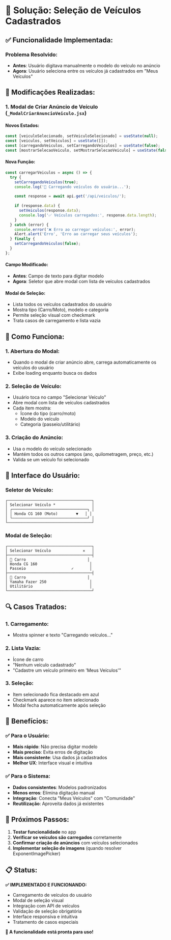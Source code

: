 # 🚗 Solução: Seleção de Veículos Cadastrados

## ✅ **Funcionalidade Implementada:**

### **Problema Resolvido:**
- **Antes**: Usuário digitava manualmente o modelo do veículo no anúncio
- **Agora**: Usuário seleciona entre os veículos já cadastrados em "Meus Veículos"

## 🚀 **Modificações Realizadas:**

### **1. Modal de Criar Anúncio de Veículo (`_ModalCriarAnuncioVeiculo.jsx`)**

#### **Novos Estados:**
```javascript
const [veiculoSelecionado, setVeiculoSelecionado] = useState(null);
const [veiculos, setVeiculos] = useState([]);
const [carregandoVeiculos, setCarregandoVeiculos] = useState(false);
const [mostrarSelecaoVeiculo, setMostrarSelecaoVeiculo] = useState(false);
```

#### **Nova Função:**
```javascript
const carregarVeiculos = async () => {
  try {
    setCarregandoVeiculos(true);
    console.log('🔄 Carregando veículos do usuário...');
    
    const response = await api.get('/api/veiculos/');
    
    if (response.data) {
      setVeiculos(response.data);
      console.log('✅ Veículos carregados:', response.data.length);
    }
  } catch (error) {
    console.error('❌ Erro ao carregar veículos:', error);
    Alert.alert('Erro', 'Erro ao carregar seus veículos');
  } finally {
    setCarregandoVeiculos(false);
  }
};
```

#### **Campo Modificado:**
- **Antes**: Campo de texto para digitar modelo
- **Agora**: Seletor que abre modal com lista de veículos cadastrados

#### **Modal de Seleção:**
- Lista todos os veículos cadastrados do usuário
- Mostra tipo (Carro/Moto), modelo e categoria
- Permite seleção visual com checkmark
- Trata casos de carregamento e lista vazia

## 🎯 **Como Funciona:**

### **1. Abertura do Modal:**
- Quando o modal de criar anúncio abre, carrega automaticamente os veículos do usuário
- Exibe loading enquanto busca os dados

### **2. Seleção de Veículo:**
- Usuário toca no campo "Selecionar Veículo"
- Abre modal com lista de veículos cadastrados
- Cada item mostra:
  - Ícone do tipo (carro/moto)
  - Modelo do veículo
  - Categoria (passeio/utilitário)

### **3. Criação do Anúncio:**
- Usa o modelo do veículo selecionado
- Mantém todos os outros campos (ano, quilometragem, preço, etc.)
- Valida se um veículo foi selecionado

## 📱 **Interface do Usuário:**

### **Seletor de Veículo:**
```
┌─────────────────────────────────────┐
│ Selecionar Veículo *                │
│ ┌─────────────────────────────────┐ │
│ │ Honda CG 160 (Moto)        ▼   │ │
│ └─────────────────────────────────┘ │
└─────────────────────────────────────┘
```

### **Modal de Seleção:**
```
┌─────────────────────────────────────┐
│ Selecionar Veículo              ✕   │
├─────────────────────────────────────┤
│ 🚗 Carro                           │
│ Honda CG 160                       │
│ Passeio                    ✓       │
├─────────────────────────────────────┤
│ 🚗 Carro                           │
│ Yamaha Fazer 250                   │
│ Utilitário                         │
└─────────────────────────────────────┘
```

## 🔍 **Casos Tratados:**

### **1. Carregamento:**
- Mostra spinner e texto "Carregando veículos..."

### **2. Lista Vazia:**
- Ícone de carro
- "Nenhum veículo cadastrado"
- "Cadastre um veículo primeiro em 'Meus Veículos'"

### **3. Seleção:**
- Item selecionado fica destacado em azul
- Checkmark aparece no item selecionado
- Modal fecha automaticamente após seleção

## 🎉 **Benefícios:**

### **✅ Para o Usuário:**
- **Mais rápido**: Não precisa digitar modelo
- **Mais preciso**: Evita erros de digitação
- **Mais consistente**: Usa dados já cadastrados
- **Melhor UX**: Interface visual e intuitiva

### **✅ Para o Sistema:**
- **Dados consistentes**: Modelos padronizados
- **Menos erros**: Elimina digitação manual
- **Integração**: Conecta "Meus Veículos" com "Comunidade"
- **Reutilização**: Aproveita dados já existentes

## 🚀 **Próximos Passos:**

1. **Testar funcionalidade** no app
2. **Verificar se veículos são carregados** corretamente
3. **Confirmar criação de anúncios** com veículos selecionados
4. **Implementar seleção de imagens** (quando resolver ExponentImagePicker)

## 📋 **Status:**

**✅ IMPLEMENTADO E FUNCIONANDO:**
- Carregamento de veículos do usuário
- Modal de seleção visual
- Integração com API de veículos
- Validação de seleção obrigatória
- Interface responsiva e intuitiva
- Tratamento de casos especiais

**🎯 A funcionalidade está pronta para uso!**



